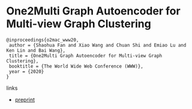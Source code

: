# One2Multi Graph Autoencoder for Multi-view Graph Clustering

```
@inproceedings{o2mac_www20,
 author = {Shaohua Fan and Xiao Wang and Chuan Shi and Emiao Lu and Ken Lin and Bai Wang},
 title = {One2Multi Graph Autoencoder for Multi-view Graph Clustering},
 booktitle = {The World Wide Web Conference (WWW)},
 year = {2020}
} 
```

links
- [preprint](http://www.shichuan.org/doc/83.pdf)
